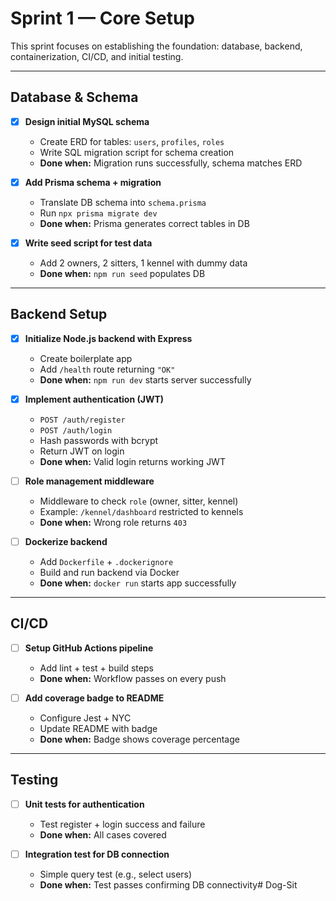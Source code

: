 #  Sprint 1 — Core Setup

This sprint focuses on establishing the foundation: database, backend, containerization, CI/CD, and initial testing.

---

##  Database & Schema

- [X] **Design initial MySQL schema**  
  - Create ERD for tables: `users`, `profiles`, `roles`  
  - Write SQL migration script for schema creation  
  - **Done when:** Migration runs successfully, schema matches ERD  

- [X] **Add Prisma schema + migration**  
  - Translate DB schema into `schema.prisma`  
  - Run `npx prisma migrate dev`  
  - **Done when:** Prisma generates correct tables in DB  

- [X] **Write seed script for test data**  
  - Add 2 owners, 2 sitters, 1 kennel with dummy data  
  - **Done when:** `npm run seed` populates DB  

---

##  Backend Setup

- [X] **Initialize Node.js backend with Express**  
  - Create boilerplate app  
  - Add `/health` route returning `"OK"`  
  - **Done when:** `npm run dev` starts server successfully  

- [X] **Implement authentication (JWT)**  
  - `POST /auth/register`  
  - `POST /auth/login`  
  - Hash passwords with bcrypt  
  - Return JWT on login  
  - **Done when:** Valid login returns working JWT  

- [ ] **Role management middleware**  
  - Middleware to check `role` (owner, sitter, kennel)  
  - Example: `/kennel/dashboard` restricted to kennels  
  - **Done when:** Wrong role returns `403`  

- [ ] **Dockerize backend**  
  - Add `Dockerfile` + `.dockerignore`  
  - Build and run backend via Docker  
  - **Done when:** `docker run` starts app successfully  

---

##  CI/CD

- [ ] **Setup GitHub Actions pipeline**  
  - Add lint + test + build steps  
  - **Done when:** Workflow passes on every push  

- [ ] **Add coverage badge to README**  
  - Configure Jest + NYC  
  - Update README with badge  
  - **Done when:** Badge shows coverage percentage  

---

##  Testing

- [ ] **Unit tests for authentication**  
  - Test register + login success and failure  
  - **Done when:** All cases covered  

- [ ] **Integration test for DB connection**  
  - Simple query test (e.g., select users)  
  - **Done when:** Test passes confirming DB connectivity# Dog-Sit